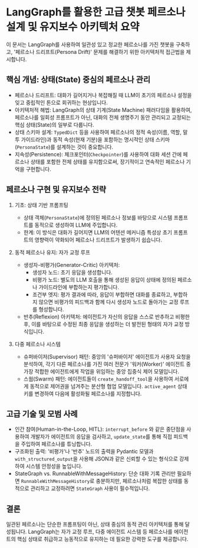 # LangGraph를 활용한 고급 챗봇 페르소나 설계 및 유지보수 아키텍처 요약

이 문서는 LangGraph를 사용하여 일관성 있고 정교한 페르소나를 가진 챗봇을 구축하고, '페르소나 드리프트(Persona Drift)' 문제를 해결하기 위한 아키텍처적 접근법을 제시합니다.

## 핵심 개념: 상태(State) 중심의 페르소나 관리

- 페르소나 드리프트: 대화가 길어지거나 복잡해질 때 LLM이 초기의 페르소나 설정을 잊고 중립적인 톤으로 회귀하는 현상입니다.
- 아키텍처적 해법: LangGraph의 상태 기계(State Machine) 패러다임을 활용하여, 페르소나를 일회성 프롬프트가 아닌, 대화의 전체 생명주기 동안 관리되고 교정되는 핵심 상태(State)의 일부로 다룹니다.
- 상태 스키마 설계: `TypedDict` 등을 사용하여 페르소나의 정적 속성(이름, 역할, 말투 가이드라인)과 동적 속성(현재 기분)을 포함하는 명시적인 상태 스키마(`PersonaState`)를 설계하는 것이 중요합니다.
- 지속성(Persistence): 체크포인터(`Checkpointer`)를 사용하여 대화 세션 간에 페르소나 상태를 포함한 전체 상태를 유지함으로써, 장기적이고 연속적인 페르소나 기억을 구현합니다.

## 페르소나 구현 및 유지보수 전략

1.  기초: 상태 기반 프롬프팅
    - 상태 객체(`PersonaState`)에 정의된 페르소나 정보를 바탕으로 시스템 프롬프트를 동적으로 생성하여 LLM에 주입합니다.
    - 한계: 이 방식은 대화가 길어지면 LLM의 어텐션 메커니즘 특성상 초기 프롬프트의 영향력이 약화되어 페르소나 드리프트가 발생하기 쉽습니다.

2.  동적 페르소나 유지: 자가 교정 루프
    - 생성자-비평가(Generator-Critic) 아키텍처:
        - 생성자 노드: 초기 응답을 생성합니다.
        - 비평가 노드: 별도의 LLM 호출을 통해 생성된 응답이 상태에 정의된 페르소나 가이드라인에 부합하는지 평가합니다.
        - 조건부 엣지: 평가 결과에 따라, 응답이 부합하면 대화를 종료하고, 부합하지 않으면 비평가의 피드백과 함께 다시 생성자 노드로 돌아가는 교정 루프를 형성합니다.
    - 반추(Reflexion) 아키텍처: 에이전트가 자신의 응답을 스스로 반추하고 비평한 후, 이를 바탕으로 수정된 최종 응답을 생성하는 더 발전된 형태의 자가 교정 방식입니다.

3.  다중 페르소나 시스템
    - 슈퍼바이저(Supervisor) 패턴: 중앙의 '슈퍼바이저' 에이전트가 사용자 요청을 분석하여, 각기 다른 페르소나를 가진 여러 전문가 '워커(Worker)' 에이전트 중 가장 적합한 에이전트에게 작업을 위임하는 중앙 집중식 제어 모델입니다.
    - 스웜(Swarm) 패턴: 에이전트들이 `create_handoff_tool`을 사용하여 서로에게 동적으로 제어권을 넘겨주는 분산형 협업 모델입니다. `active_agent` 상태 키를 변경하여 다음에 활성화될 페르소나를 지정합니다.

## 고급 기술 및 모범 사례

- 인간 참여(Human-in-the-Loop, HITL): `interrupt_before` 와 같은 중단점을 사용하여 개발자가 에이전트의 응답을 검사하고, `update_state`를 통해 직접 피드백을 주입하여 페르소나를 튜닝합니다.
- 구조화된 출력: '비평가'나 '반추' 노드의 출력을 Pydantic 모델과 `with_structured_output`을 사용해 JSON과 같은 신뢰할 수 있는 형식으로 강제하여 시스템 안정성을 높입니다.
- StateGraph vs. RunnableWithMessageHistory: 단순 대화 기록 관리만 필요하면 `RunnableWithMessageHistory`로 충분하지만, 페르소나처럼 복잡한 상태를 동적으로 관리하고 교정하려면 `StateGraph` 사용이 필수적입니다.

## 결론

일관된 페르소나는 단순한 프롬프팅이 아닌, 상태 중심의 동적 관리 아키텍처를 통해 달성됩니다. LangGraph는 자가 교정 루프, 다중 에이전트 시스템 등 페르소나를 에이전트의 핵심 상태로 취급하고 능동적으로 유지하는 데 필요한 강력한 도구를 제공합니다. 